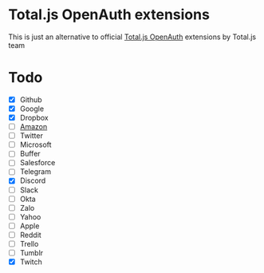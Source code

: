 # Total.js OpenAuth extensions

This is just an alternative to official [Total.js OpenAuth](https://github.com/totaljs/openauth) extensions by Total.js team


# Todo

- [x] Github
- [x] Google
- [x] Dropbox
- [ ] [Amazon](https://developer.amazon.com/docs/login-with-amazon/authorization-code-grant.html)
- [ ] Twitter
- [ ] Microsoft
- [ ] Buffer
- [ ] Salesforce
- [ ] Telegram
- [x] Discord
- [ ] Slack
- [ ] Okta
- [ ] Zalo
- [ ] Yahoo
- [ ] Apple
- [ ] Reddit
- [ ] Trello
- [ ] Tumblr
- [x] Twitch

